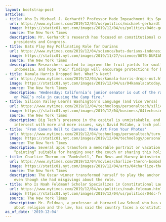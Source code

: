 ```yaml
---
layout: bootstrap-post
articles:
- title: Who Is Michael J. Gerhardt? Professor Made Impeachment His Specialty
  url: https://www.nytimes.com/2019/12/04/us/politics/michael-gerhardt.html
  image: https://static01.nyt.com/images/2019/12/04/us/politics/04dc-gerhardt/merlin_157851348_c51b2986-83a7-40bb-871b-8be586e876c5-facebookJumbo.jpg
  source: The New York Times
  description: Mr. Gerhardt’s research has focused on constitutional conflicts between
    presidents and Congress.
- title: Bats Play Key Pollinating Role for Durians
  url: https://www.nytimes.com/2019/12/04/science/bats-durians-indonesia.html
  image: https://static01.nyt.com/images/2019/11/27/science/00TB-DURIANBATS/00TB-DURIANBATS-facebookJumbo.jpg
  source: The New York Times
  description: Researchers wanted to improve the fruit yields for small farmers in
    Indonesia, and hope their findings will encourage protections for bats.
- title: Kamala Harris Dropped Out. What’s Next?
  url: https://www.nytimes.com/2019/12/04/us/kamala-harris-drops-out.html
  image: https://static01.nyt.com/images/2019/12/04/us/04kamalacatoday/merlin_165377913_07839dd9-dbdb-494e-bcc2-c94986515194-facebookJumbo.jpg
  source: The New York Times
  description: 'Wednesday: California’s junior senator is out of the race. Also: More
    on PG&E’s role in causing the Camp fire.'
- title: Silicon Valley Learns Washington’s Language (and Vice Versa)
  url: https://www.nytimes.com/2019/12/04/technology/personaltech/silicon-valley-washington.html
  image: https://static01.nyt.com/images/2019/12/04/business/04techusing/merlin_165174558_81dadebe-7f3a-4287-a92c-a11bc7774a46-facebookJumbo.jpg
  source: The New York Times
  description: Big Tech’s presence in the capital is unmistakable, and its interests
    intersect with more and more issues, says David McCabe, a tech policy reporter.
- title: 'From Camera Roll to Canvas: Make Art From Your Photos'
  url: https://www.nytimes.com/2019/12/04/technology/personaltech/turn-photos-into-paintings.html
  image: https://static01.nyt.com/images/2019/12/04/technology/personaltech/04TECHTIP_TOPART/04TECHTIP_TOPART-facebookJumbo.jpg
  source: The New York Times
  description: Several apps transform a memorable portrait or vacation shot into a
    “painting” suitable for hanging over the couch or sharing this holiday season.
- title: Charlize Theron on ‘Bombshell,’ Fox News and Harvey Weinstein
  url: https://www.nytimes.com/2019/12/04/movies/charlize-theron-bombshell.html
  image: https://static01.nyt.com/images/2019/12/04/arts/04charlize-theron/04charlize-theron-facebookJumbo.jpg
  source: The New York Times
  description: The Oscar winner transformed herself to play the anchor Megyn Kelly,
    even though she had misgivings about the role.
- title: Who Is Noah Feldman? Scholar Specializes in Constitutional Law
  url: https://www.nytimes.com/2019/12/04/us/politics/noah-feldman.html
  image: https://static01.nyt.com/images/2019/12/04/us/politics/04dc-feldman/04dc-feldman-facebookJumbo.jpg
  source: The New York Times
  description: Mr. Feldman, a professor at Harvard Law School who has written widely
    about religion and the law, has said the country faces a constitutional crisis.
as_of_date: '2019-12-04'
---
```



